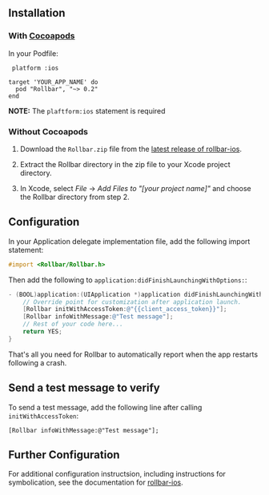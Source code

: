 ## Installation

### With <a href="http://cocoapods.org/" target="_blank" rel="noopener">Cocoapods</a>

In your Podfile:

```
 platform :ios

target 'YOUR_APP_NAME' do
  pod "Rollbar", "~> 0.2"
end
```
**NOTE:** The `plaftform:ios` statement is required 


### Without Cocoapods

1. Download the `Rollbar.zip` file from the <a href="https://github.com/rollbar/rollbar-ios/releases/latest/" target="_blank" rel="noopener">latest release of rollbar-ios</a>.

2. Extract the Rollbar directory in the zip file to your Xcode project directory.

3. In Xcode, select _File_ -> _Add Files to "[your project name]"_ and choose the Rollbar directory from step 2.

## Configuration

In your Application delegate implementation file, add the following import statement:

```objective-c
#import <Rollbar/Rollbar.h>
```

Then add the following to `application:didFinishLaunchingWithOptions:`:

```objective-c
- (BOOL)application:(UIApplication *)application didFinishLaunchingWithOptions:(NSDictionary *)launchOptions {
    // Override point for customization after application launch.
    [Rollbar initWithAccessToken:@"{{client_access_token}}"];
    [Rollbar infoWithMessage:@"Test message"];
    // Rest of your code here...
    return YES;
}
```
That's all you need for Rollbar to automatically report when the app restarts following a crash.

## Send a test message to verify
To send a test message, add the following line after calling `initWithAccessToken`:
```
[Rollbar infoWithMessage:@"Test message"];
```

## Further Configuration

For additional configuration instructsion, including instructions for symbolication, see the documentation for <a href="https://rollbar.com/docs/notifier/rollbar-ios" target="_blank" rel="noopener">rollbar-ios</a>.
